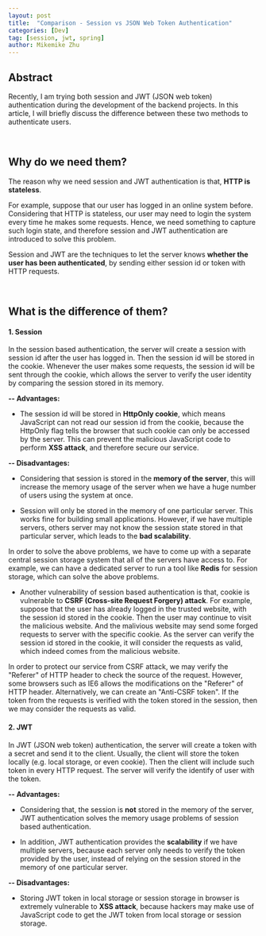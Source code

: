 ```yaml
---
layout: post
title:  "Comparison - Session vs JSON Web Token Authentication"
categories: [Dev]
tag: [session, jwt, spring]
author: Mikemike Zhu
---
```


## Abstract

Recently, I am trying both session and JWT (JSON web token) authentication during the development of the backend projects. In this article, I will briefly discuss the difference between these two methods to authenticate users.

<br/>

## Why do we need them?

The reason why we need session and JWT authentication is that, **HTTP is stateless**. 

For example, suppose that our user has logged in an online system before. Considering that HTTP is stateless, our user may need to login the system every time he makes some requests.
Hence, we need something to capture such login state, and therefore session and JWT authentication are introduced to solve this problem.

Session and JWT are the techniques to let the server knows **whether the user has been authenticated**, by sending either session id or token with HTTP requests.

<br/>

## What is the difference of them?

#### 1. Session

In the session based authentication, the server will create a session with session id after the user has logged in. Then the session id will be stored in the cookie. Whenever the user makes some requests, the session id will be sent through the cookie, which allows the server to verify the user identity by comparing the session stored in its memory.

**-- Advantages:**

- The session id will be stored in **HttpOnly cookie**, which means JavaScript can not read our session id from the cookie, because the HttpOnly flag tells the browser that such cookie can only be accessed by the server. This can prevent the malicious JavaScript code to perform **XSS attack**, and therefore secure our service.

**-- Disadvantages:**

- Considering that session is stored in the **memory of the server**, this will increase the memory usage of the server when we have a huge number of users using the system at once.

- Session will only be stored in the memory of one particular server. This works fine for building small applications. However, if we have multiple servers, others server may not know the session state stored in that particular server, which leads to the **bad scalability**.

In order to solve the above problems, we have to come up with a separate central session storage system that all of the servers have access to. For example, we can have a dedicated server to run a tool like **Redis** for session storage, which can solve the above problems.

- Another vulnerability of session based authentication is that, cookie is vulnerable to **CSRF (Cross-site Request Forgery) attack**. For example, suppose that the user has already logged in the trusted website, with the session id stored in the cookie. Then the user may continue to visit the malicious website. And the malivious website may send some forged requests to server with the specific cookie. As the server can verify the session id stored in the cookie, it will consider the requests as valid, which indeed comes from the malicious website.

In order to protect our service from CSRF attack, we may verify the "Referer" of HTTP header to check the source of the request. However, some browsers such as IE6 allows the modifications on the "Referer" of HTTP header. Alternatively, we can create an "Anti-CSRF token". If the token from the requests is verified with the token stored in the session, then we may consider the requests as valid.

#### 2. JWT

In JWT (JSON web token) authentication, the server will create a token with a secret and send it to the client. Usually, the client will store the token locally (e.g. local storage, or even cookie). Then the client will include such token in every HTTP request. The server will verify the identify of user with the token.

**-- Advantages:**

- Considering that, the session is **not** stored in the memory of the server, JWT authentication solves the memory usage problems of session based authentication.

- In addition, JWT authentication provides the **scalability** if we have multiple servers, because each server only needs to verify the token provided by the user, instead of relying on the session stored in the memory of one particular server.

**-- Disadvantages:**

- Storing JWT token in local storage or session storage in browser is extremely vulnerable to **XSS attack**, because hackers may make use of JavaScript code to get the JWT token from local storage or session storage.

<br/>